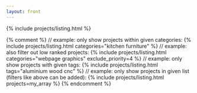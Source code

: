 ```yaml
---
layout: front
---
```


{% include projects/listing.html %}

{% comment %}
// example: only show projects within given categories:
{% include projects/listing.html categories="kitchen furniture" %}
// example: also filter out low ranked projects:
{% include projects/listing.html categories="webpage graphics" exclude_priority=4 %}
// example: only show projects with given tags:
{% include projects/listing.html tags="aluminium wood cnc" %}
// example: only show projects in given list (filters like above can be added):
{% include projects/listing.html projects=my_array  %}
{% endcomment %}
